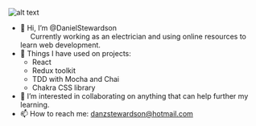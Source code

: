 ![alt text](https://www.codewars.com/users/DANT3HMAN/badges/small)
- 👋 Hi, I’m @DanielStewardson <br>
&nbsp;&nbsp;&nbsp;&nbsp;&nbsp;Currently working as an electrician and using online resources to learn web development.
- 📜 Things I have used on projects:
  - React
  - Redux toolkit
  - TDD with Mocha and Chai
  - Chakra CSS library
- 💞️ I’m interested in collaborating on anything that can help further my learning.
- 📫 How to reach me: danzstewardson@hotmail.com

<!---
DanielStewardson/DanielStewardson is a ✨ special ✨ repository because its `README.md` (this file) appears on your GitHub profile.
You can click the Preview link to take a look at your changes.
--->
